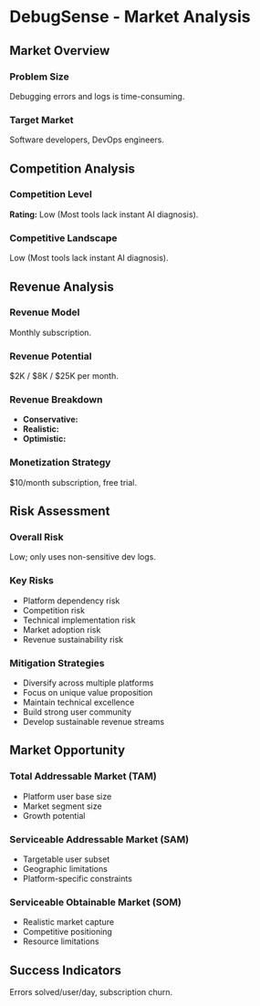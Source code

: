 # DebugSense - Market Analysis

## Market Overview

### Problem Size
Debugging errors and logs is time-consuming.

### Target Market
Software developers, DevOps engineers.

## Competition Analysis

### Competition Level
**Rating:** Low (Most tools lack instant AI diagnosis).

### Competitive Landscape
Low (Most tools lack instant AI diagnosis).

## Revenue Analysis

### Revenue Model
Monthly subscription.

### Revenue Potential
$2K / $8K / $25K per month.

### Revenue Breakdown
- **Conservative:** 
- **Realistic:** 
- **Optimistic:** 

### Monetization Strategy
$10/month subscription, free trial.

## Risk Assessment

### Overall Risk
Low; only uses non-sensitive dev logs.

### Key Risks
- Platform dependency risk
- Competition risk
- Technical implementation risk
- Market adoption risk
- Revenue sustainability risk

### Mitigation Strategies
- Diversify across multiple platforms
- Focus on unique value proposition
- Maintain technical excellence
- Build strong user community
- Develop sustainable revenue streams

## Market Opportunity

### Total Addressable Market (TAM)
- Platform user base size
- Market segment size
- Growth potential

### Serviceable Addressable Market (SAM)
- Targetable user subset
- Geographic limitations
- Platform-specific constraints

### Serviceable Obtainable Market (SOM)
- Realistic market capture
- Competitive positioning
- Resource limitations

## Success Indicators
Errors solved/user/day, subscription churn.
